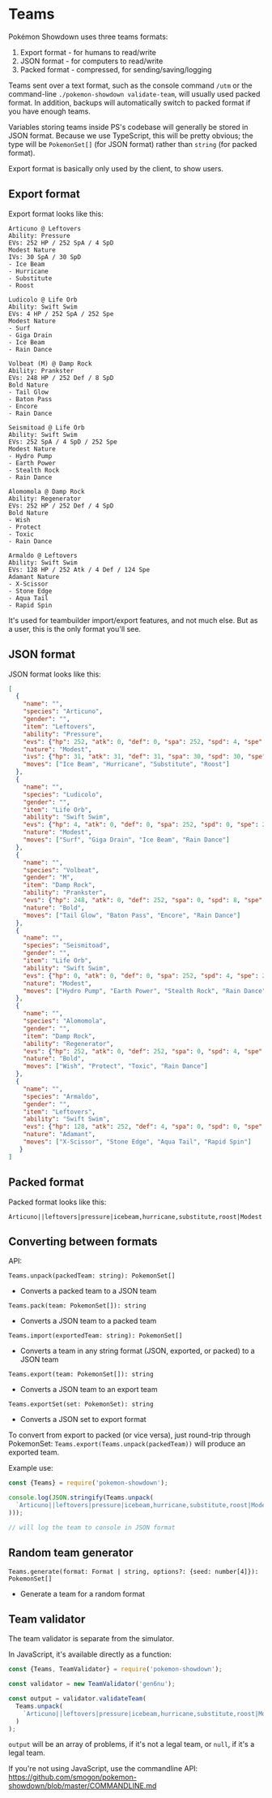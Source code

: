 Teams
=====

Pokémon Showdown uses three teams formats:

1. Export format - for humans to read/write
2. JSON format - for computers to read/write
3. Packed format - compressed, for sending/saving/logging

Teams sent over a text format, such as the console command `/utm` or the command-line `./pokemon-showdown validate-team`, will usually used packed format. In addition, backups will automatically switch to packed format if you have enough teams.

Variables storing teams inside PS's codebase will generally be stored in JSON format. Because we use TypeScript, this will be pretty obvious; the type will be `PokemonSet[]` (for JSON format) rather than `string` (for packed format).

Export format is basically only used by the client, to show users.


Export format
-------------

Export format looks like this:

```
Articuno @ Leftovers  
Ability: Pressure  
EVs: 252 HP / 252 SpA / 4 SpD  
Modest Nature  
IVs: 30 SpA / 30 SpD  
- Ice Beam  
- Hurricane  
- Substitute  
- Roost  

Ludicolo @ Life Orb  
Ability: Swift Swim  
EVs: 4 HP / 252 SpA / 252 Spe  
Modest Nature  
- Surf  
- Giga Drain  
- Ice Beam  
- Rain Dance  

Volbeat (M) @ Damp Rock  
Ability: Prankster  
EVs: 248 HP / 252 Def / 8 SpD  
Bold Nature  
- Tail Glow  
- Baton Pass  
- Encore  
- Rain Dance  

Seismitoad @ Life Orb  
Ability: Swift Swim  
EVs: 252 SpA / 4 SpD / 252 Spe  
Modest Nature  
- Hydro Pump  
- Earth Power  
- Stealth Rock  
- Rain Dance  

Alomomola @ Damp Rock  
Ability: Regenerator  
EVs: 252 HP / 252 Def / 4 SpD  
Bold Nature  
- Wish  
- Protect  
- Toxic  
- Rain Dance  

Armaldo @ Leftovers  
Ability: Swift Swim  
EVs: 128 HP / 252 Atk / 4 Def / 124 Spe  
Adamant Nature  
- X-Scissor  
- Stone Edge  
- Aqua Tail  
- Rapid Spin  
```

It's used for teambuilder import/export features, and not much else. But as a user, this is the only format you'll see.


JSON format
-----------

JSON format looks like this:

```json
[
  {
    "name": "",
    "species": "Articuno",
    "gender": "",
    "item": "Leftovers",
    "ability": "Pressure",
    "evs": {"hp": 252, "atk": 0, "def": 0, "spa": 252, "spd": 4, "spe": 0},
    "nature": "Modest",
    "ivs": {"hp": 31, "atk": 31, "def": 31, "spa": 30, "spd": 30, "spe": 31},
    "moves": ["Ice Beam", "Hurricane", "Substitute", "Roost"]
  },
  {
    "name": "",
    "species": "Ludicolo",
    "gender": "",
    "item": "Life Orb",
    "ability": "Swift Swim",
    "evs": {"hp": 4, "atk": 0, "def": 0, "spa": 252, "spd": 0, "spe": 252},
    "nature": "Modest",
    "moves": ["Surf", "Giga Drain", "Ice Beam", "Rain Dance"]
  },
  {
    "name": "",
    "species": "Volbeat",
    "gender": "M",
    "item": "Damp Rock",
    "ability": "Prankster",
    "evs": {"hp": 248, "atk": 0, "def": 252, "spa": 0, "spd": 8, "spe": 0},
    "nature": "Bold",
    "moves": ["Tail Glow", "Baton Pass", "Encore", "Rain Dance"]
  },
  {
    "name": "",
    "species": "Seismitoad",
    "gender": "",
    "item": "Life Orb",
    "ability": "Swift Swim",
    "evs": {"hp": 0, "atk": 0, "def": 0, "spa": 252, "spd": 4, "spe": 252},
    "nature": "Modest",
    "moves": ["Hydro Pump", "Earth Power", "Stealth Rock", "Rain Dance"]
  },
  {
    "name": "",
    "species": "Alomomola",
    "gender": "",
    "item": "Damp Rock",
    "ability": "Regenerator",
    "evs": {"hp": 252, "atk": 0, "def": 252, "spa": 0, "spd": 4, "spe": 0},
    "nature": "Bold",
    "moves": ["Wish", "Protect", "Toxic", "Rain Dance"]
  },
  {
    "name": "",
    "species": "Armaldo",
    "gender": "",
    "item": "Leftovers",
    "ability": "Swift Swim",
    "evs": {"hp": 128, "atk": 252, "def": 4, "spa": 0, "spd": 0, "spe": 124},
    "nature": "Adamant",
    "moves": ["X-Scissor", "Stone Edge", "Aqua Tail", "Rapid Spin"]
   }
]
```


Packed format
-------------

Packed format looks like this:

```
Articuno||leftovers|pressure|icebeam,hurricane,substitute,roost|Modest|252,,,252,4,||,,,30,30,|||]Ludicolo||lifeorb|swiftswim|surf,gigadrain,icebeam,raindance|Modest|4,,,252,,252|||||]Volbeat||damprock|prankster|tailglow,batonpass,encore,raindance|Bold|248,,252,,8,|M||||]Seismitoad||lifeorb|swiftswim|hydropump,earthpower,stealthrock,raindance|Modest|,,,252,4,252|||||]Alomomola||damprock|regenerator|wish,protect,toxic,raindance|Bold|252,,252,,4,|||||]Armaldo||leftovers|swiftswim|xscissor,stoneedge,aquatail,rapidspin|Adamant|128,252,4,,,124|||||
```

Converting between formats
--------------------------

API:

`Teams.unpack(packedTeam: string): PokemonSet[]`

- Converts a packed team to a JSON team

`Teams.pack(team: PokemonSet[]): string`

- Converts a JSON team to a packed team

`Teams.import(exportedTeam: string): PokemonSet[]`

- Converts a team in any string format (JSON, exported, or packed) to a JSON team

`Teams.export(team: PokemonSet[]): string`

- Converts a JSON team to an export team

`Teams.exportSet(set: PokemonSet): string`

- Converts a JSON set to export format

To convert from export to packed (or vice versa), just round-trip through PokemonSet: `Teams.export(Teams.unpack(packedTeam))` will produce an exported team.

Example use:

```js
const {Teams} = require('pokemon-showdown');

console.log(JSON.stringify(Teams.unpack(
  `Articuno||leftovers|pressure|icebeam,hurricane,substitute,roost|Modest|252,,,252,4,||,,,30,30,|||]Ludicolo||lifeorb|swiftswim|surf,gigadrain,icebeam,raindance|Modest|4,,,252,,252|||||]Volbeat||damprock|prankster|tailglow,batonpass,encore,raindance|Bold|248,,252,,8,|M||||]Seismitoad||lifeorb|swiftswim|hydropump,earthpower,stealthrock,raindance|Modest|,,,252,4,252|||||]Alomomola||damprock|regenerator|wish,protect,toxic,raindance|Bold|252,,252,,4,|||||]Armaldo||leftovers|swiftswim|xscissor,stoneedge,aquatail,rapidspin|Adamant|128,252,4,,,124|||||`
)));

// will log the team to console in JSON format

```


Random team generator
---------------------

`Teams.generate(format: Format | string, options?: {seed: number[4]}): PokemonSet[]`

- Generate a team for a random format


Team validator
--------------

The team validator is separate from the simulator.

In JavaScript, it's available directly as a function:

```js
const {Teams, TeamValidator} = require('pokemon-showdown');

const validator = new TeamValidator('gen6nu');

const output = validator.validateTeam(
  Teams.unpack(
    `Articuno||leftovers|pressure|icebeam,hurricane,substitute,roost|Modest|252,,,252,4,||,,,30,30,|||]Ludicolo||lifeorb|swiftswim|surf,gigadrain,icebeam,raindance|Modest|4,,,252,,252|||||]Volbeat||damprock|prankster|tailglow,batonpass,encore,raindance|Bold|248,,252,,8,|M||||]Seismitoad||lifeorb|swiftswim|hydropump,earthpower,stealthrock,raindance|Modest|,,,252,4,252|||||]Alomomola||damprock|regenerator|wish,protect,toxic,raindance|Bold|252,,252,,4,|||||]Armaldo||leftovers|swiftswim|xscissor,stoneedge,aquatail,rapidspin|Adamant|128,252,4,,,124|||||`
  )
);
```

`output` will be an array of problems, if it's not a legal team, or `null`, if it's a legal team.

If you're not using JavaScript, use the commandline API: https://github.com/smogon/pokemon-showdown/blob/master/COMMANDLINE.md
